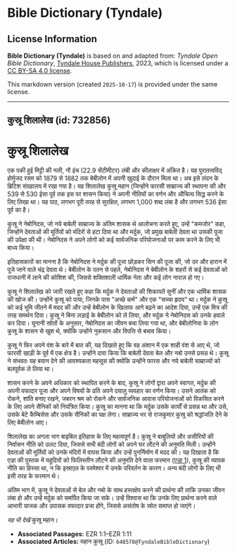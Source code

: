 # Bible Dictionary (Tyndale)

## License Information

**Bible Dictionary (Tyndale)** is based on and adapted from: _Tyndale Open Bible Dictionary_, [Tyndale House Publishers](https://tyndaleopenresources.com/), 2023, which is licensed under a [CC BY-SA 4.0 license](https://creativecommons.org/licenses/by-sa/4.0/legalcode.en).

This markdown version (created `2025-10-17`) is provided under the same license.



--------------------------------

## कुस्रू शिलालेख (id: 732856)

कुस्रू शिलालेख
==============

एक पकी हुई मिट्टी की नली, नौ इंच (22\.9 सेंटीमीटर) लंबी और कीलाक्षर में अंकित है। यह पुरातत्वविद् होर्मुजद रसम को 1879 से 1882 तक बेबीलोन में अपनी खुदाई के दौरान मिला था। अब इसे लंदन के ब्रिटिश संग्रहालय में रखा गया है। यह शिलालेख कुस्रू महान (जिन्होंने फारसी साम्राज्य की स्थापना की और 539 से 530 ईसा पूर्व तक इस पर शासन किया) ने अपनी नीतियों का वर्णन और औचित्य सिद्ध करने के लिए लिखा था। यह पाठ, लगभग पूरी तरह से सुरक्षित, लगभग 1,000 शब्द लंबा है और लगभग 536 ईसा पूर्व का है।

कुस्रू ने नेबोनिदस, जो नये बाबेली साम्राज्य के अंतिम शासक थे आलोचना करते हुए, उन्हें "कमजोर" कहा, जिन्होंने देवताओं की मूर्तियों को मंदिरों से हटा दिया था और मर्दुक, जो प्रमुख बाबेली देवता था उसकी पूजा की उपेक्षा की थी। नेबोनिदस ने अपने लोगों को कई सार्वजनिक परियोजनाओं पर काम करने के लिए भी बाध्य किया।

इतिहासकारों का मानना ​​है कि नेबोनिदस ने मर्दुक की पूजा छोड़कर सिन की पूजा की, जो उर और हारान में पूजे जाने वाले चंद्र देवता थे। बेबीलोन के पतन से पहले, नेबोनिदस ने बेबीलोन के शहरों से कई देवताओं को राजधानी में लाने की कोशिश की, जिससे शक्तिशाली धार्मिक नेता और कई लोग नाराज़ हो गए।

कुस्रू ने शिलालेख को जारी रखते हुए कहा कि मर्दुक ने देवताओं की शिकायतें सुनीं और एक धार्मिक शासक की खोज की। उन्होंने कुस्रू को पाया, जिनके पास "अच्छे कर्म" और एक "सच्चा हृदय" था। मर्दुक ने कुस्रू को कई भूमि जीतने में मदद की और उन्हें बेबीलोन के खिलाफ आगे बढ़ने का आदेश दिया, उन्हें एक मित्र की तरह समर्थन दिया। कुस्रू ने बिना लड़ाई के बेबीलोन को ले लिया, और मर्दुक ने नेबोनिदस को उनके हवाले कर दिया। यूनानी स्रोतों के अनुसार, नेबोनिदस का जीवन बचा लिया गया था, और बेबीलोनिया के लोग कुस्रू के शासन से खुश थे, क्योंकि उन्होंने नुकसान और विपत्ति से बचाव किया।

कुस्रू ने फिर अपने वंश के बारे में बात की, यह दिखाते हुए कि वह अंशान में एक शाही वंश से आए थे, जो फारसी खाड़ी के पूर्व में एक क्षेत्र है। उन्होंने दावा किया कि बाबेली देवता बेल और नबो उनसे प्रसन्न थे। कुस्रू ने संभवतः यह बयान देने की आवश्यकता महसूस की क्योंकि उन्होंने फारस और नये बाबेली साम्राज्यों को बलपूर्वक ले लिया था।

शासन करने के अपने अधिकार को स्थापित करने के बाद, कुस्रू ने लोगों द्वारा अपने स्वागत, मर्दुक की अपनी वफादार पूजा और अपने विषयों के प्रति अपने दयालु व्यवहार का वर्णन किया। उसने आतंक को रोकने, शांति बनाए रखने, जबरन श्रम को रोकने और सार्वजनिक आवास परियोजनाओं को विकसित करने के लिए अपने सैनिकों को नियंत्रित किया। कुस्रू का मानना ​​था कि मर्दुक उसके कार्यों से प्रसन्न था और उसे, उसके बेटे कैम्बिसेस और उसके सैनिकों का पक्ष लेगा। साम्राज्य भर से राजकुमार कुस्रू को श्रद्धांजलि देने के लिए बेबीलोन आए।

शिलालेख का अगला भाग बाइबिल इतिहास के लिए महत्वपूर्ण है। कुस्रू ने बाबुलियों और असीरियों की निर्वासन नीति को उलट दिया, जिससे सभी बंदी लोगों को अपने घर लौटने की अनुमति मिली। उन्होंने देवताओं की मूर्तियों को उनके मंदिरों में वापस किया और उन्हें पुनर्निर्माण में मदद की। यह दिखाता है कि एज्रा की पुस्तक में यहूदियों को फिलिस्तीन लौटने की अनुमति देने वाला फरमान ([एज्रा 1](https://ref.ly/Ezra1:1-Ezra1:11)), कुस्रू की व्यापक नीति का हिस्सा था, न कि इस्राएल के परमेश्वर में उनके परिवर्तन के कारण। अन्य बंदी लोगों के लिए भी इसी तरह के फरमान थे।

अंतिम भाग में, कुस्रू ने देवताओं से बेल और नबो के साथ हस्तक्षेप करने की प्रार्थना की ताकि उनका जीवन लंबा हो और उन्हें मर्दुक को समर्पित किया जा सके। उन्हें विश्वास था कि उनके लिए प्रार्थना करने वाले आभारी याजक और उपासक वफादार प्रजा होंगे, जिससे असंतोष के स्रोत समाप्त हो जाएंगे।

*यह भी देखें* कुस्रू महान।

* **Associated Passages:** EZR 1:1–EZR 1:11
* **Associated Articles:** महान कुस्रू (ID: `648578@TyndaleBibleDictionary`)


